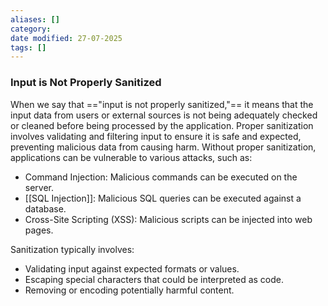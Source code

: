 ```yaml
---
aliases: []
category: 
date modified: 27-07-2025
tags: []
---
```

### Input is Not Properly Sanitized

When we say that =="input is not properly sanitized,"== it means that the input data from users or external sources is not being adequately checked or cleaned before being processed by the application. Proper sanitization involves validating and filtering input to ensure it is safe and expected, preventing malicious data from causing harm. Without proper sanitization, applications can be vulnerable to various attacks, such as:

- Command Injection: Malicious commands can be executed on the server.
- [[SQL Injection]]: Malicious SQL queries can be executed against a database.
- Cross-Site Scripting (XSS): Malicious scripts can be injected into web pages.

Sanitization typically involves:
- Validating input against expected formats or values.
- Escaping special characters that could be interpreted as code.
- Removing or encoding potentially harmful content.